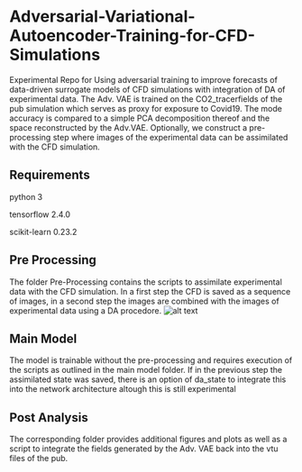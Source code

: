 # Adversarial-Variational-Autoencoder-Training-for-CFD-Simulations

Experimental Repo for Using adversarial training to improve forecasts of data-driven surrogate models of CFD simulations with integration of DA of experimental data.
The Adv. VAE is trained on the CO2_tracerfields of the pub simulation which serves as proxy for exposure to Covid19. The mode accuracy is compared to a simple PCA decomposition thereof and the space reconstructed by the Adv.VAE. Optionally, we construct a pre-processing step where images of the experimental data can be assimilated with the CFD simulation.  

## Requirements

python 3

tensorflow 2.4.0

scikit-learn 0.23.2


## Pre Processing
The folder Pre-Processing contains the scripts to assimilate experimental data with the CFD simulation. In a first step the CFD is saved as a sequence of images, in a second step the images are combined with the images of experimental data using a DA procedore.
![alt text](https://github.com/PNadler-Imperial/Adversarial-Variational-Autoencoder-Training-for-CFD-Simulations/preprocessing/da_example.png?raw=true)

## Main Model
The model is trainable without the pre-processing and requires execution of the scripts as outlined in the main model folder. If in the previous step the assimilated state was saved, there is an option of da_state to integrate this into the network architecture altough this is still experimental

## Post Analysis
The corresponding folder provides additional figures and plots as well as a script to integrate the fields generated by the Adv. VAE back into the vtu files of the pub.
